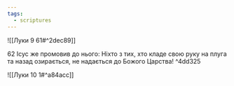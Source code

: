 ```yaml
---
tags:
  - scriptures
---
```


![[Луки 9 61#^2dec89]]

62 Ісус же промовив до нього: Ніхто з тих, хто кладе свою руку на плуга та назад озирається, не надається до Божого Царства! ^4dd325

![[Луки 10 1#^a84acc]]